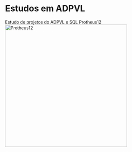 # Estudos em ADPVL
 Estudo de projetos do ADPVL e SQL Protheus12
 <br>
<img src="https://img-c.udemycdn.com/course/750x422/1449842_2c42_5.jpg" alt="Protheus12" width="400">
